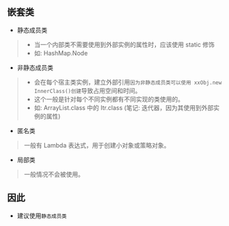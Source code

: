 ## 嵌套类
- 静态成员类
> - 当一个内部类不需要使用到外部实例的属性时，应该使用 static 修饰
> - 如: HashMap.Node

- 非静态成员类
> - 会在每个宿主类实例，建立外部引用`因为非静态成员类可以使用 xxObj.new InnerClass()创建`导致占用空间和时间。
> - 这个一般是针对每个不同实例都有不同实现的类使用的。
> - 如: ArrayList.class 中的 Itr.class (笔记: 迭代器，因为其使用到外部实例的属性)

- 匿名类
> 一般有 Lambda 表达式，用于创建小对象或策略对象。

- 局部类
> 一般情况不会被使用。

## 因此
- 建议使用`静态成员类`